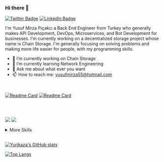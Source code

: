 ### Hi there 👋
[![Twitter Badge](https://img.shields.io/badge/Twitter-Profile-informational?style=flat&logo=twitter&logoColor=white&color=1CA2F1)](https://twitter.com/YPicakci)
[![LinkedIn Badge](https://img.shields.io/badge/LinkedIn-Profile-informational?style=flat&logo=linkedin&logoColor=white&color=0D76A8)](linkedin.com/in/yusuf-mirza-pıçakcı-b26992200)

I'm Yusuf Mirza Pıçakcı a Back End Engineer from Turkey who generally makes API Development, DevOps, Microservices, and Bot Development for businesses.
I'm currently working on a decentralized storage project whose name is Chain Storage.
I'm generally focusing on solving problems and making more life easier for people, with my programming skills.

- 🔭 I’m currently working on Chain Storage
- 🌱 I’m currently learning Network Engineering
- 💬 Ask me about what ever you want
- 📫 How to reach me: yusufmirza55@hotmail.com

<br>

[![Readme Card](https://github-readme-stats.vercel.app/api/pin/?username=yurikaza&repo=E-ihale)](https://github.com/anuraghazra/github-readme-stats)
[![Readme Card](https://github-readme-stats.vercel.app/api/pin/?username=yurikaza&repo=Chain-Storage)](https://github.com/anuraghazra/github-readme-stats)

<br><br>

![](https://img.shields.io/badge/Code-React-informational?style=flat&logo=react&logoColor=white&color=4AB197)
![](https://img.shields.io/badge/Code-Go-informational?style=flat&logo=go&logoColor=white&color=4AB197)


<details>
<summary>More Skills</summary>

[](https://img.shields.io/badge/Style-CSS-informational?style=flat&logo=css3&logoColor=white&color=4AB197)
![](https://img.shields.io/badge/Style-Tailwind-informational?style=flat&logo=Tailwind-CSS&logoColor=white&color=4AB197)
![](https://img.shields.io/badge/Style-Sass-informational?style=flat&logo=Sass&logoColor=white&color=4AB197)
![](https://img.shields.io/badge/Style-Stylus-informational?style=flat&logo=Stylus&logoColor=white&color=4AB197)

</details>

<br>

[![Yurikaza's GitHub stats](https://github-readme-stats.vercel.app/api?username=yurikaza)](https://github.com/anuraghazra/github-readme-stats)

[![Top Langs](https://github-readme-stats.vercel.app/api/top-langs/?username=yurikaza&exclude_repo=github-readme-stats,anuraghazra.github.io)](https://github.com/anuraghazra/github-readme-stats)




